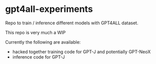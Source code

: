 # gpt4all-experiments
Repo to train / inference different models with GPT4ALL dataset.

This repo is very much a WIP

Currently the following are available:

* hacked together training code for GPT-J and potentially GPT-NeoX
* inference code for GPT-J
